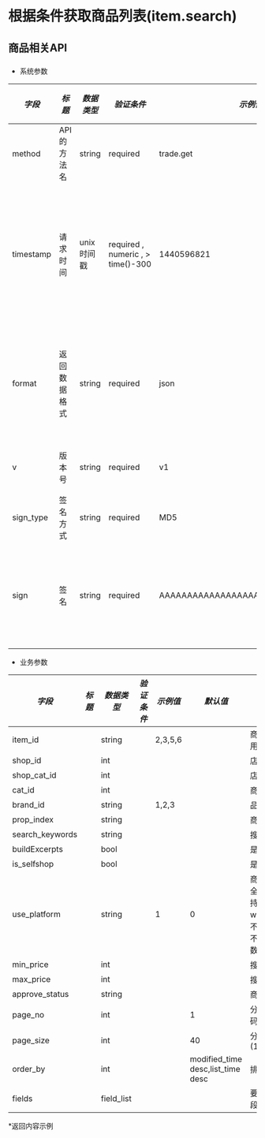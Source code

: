# 根据条件获取商品列表(item.search)

## 商品相关API

### 

* 系统参数

| *字段* | *标题* | *数据类型* | *验证条件* | *示例值* | *默认值* | *详细说明* |
| ------------- | ------------- | ------------- | ------------- | ------------- | ------------- | ------------- |
| method | API的方法名 | string | required | trade.get | null | 标识请求的是哪个API |
| timestamp | 请求时间 | unix时间戳 | required , numeric , > time()-300 | 1440596821 | null | 标识API请求的发起时间，如果超时300秒则拒绝请求 |
| format | 返回数据格式 | string | required | json | json | 返回数据是json格式的，目前只支持json |
| v | 版本号 | string | required | v1 | null | 标识该接口的版本 |
| sign_type | 签名方式 | string | required | MD5 | null | 标识签名算法 |
| sign | 签名 | string | required | AAAAAAAAAAAAAAAAAAAAAAAAAAAAAAAAA | null | 数据签名，32位长度16进制数字 |


* 业务参数

| *字段* | *标题* | *数据类型* | *验证条件* | *示例值* | *默认值* | *详细说明* |
| ------------- | ------------- | ------------- | ------------- | ------------- | ------------- | ------------- |
| item_id |  | string |  | 2,3,5,6 |  | 商品id，多个id用，隔开 |
| shop_id |  | int |  |  |  | 店铺id |
| shop_cat_id |  | int |  |  |  | 店铺自有类目id |
| cat_id |  | int |  |  |  | 商城类目id |
| brand_id |  | string |  | 1,2,3 |  | 品牌ID |
| prop_index |  | string |  |  |  | 商品自然属性 |
| search_keywords |  | string |  |  |  | 搜索商品关键字 |
| buildExcerpts |  | bool |  |  |  | 是否关键字高亮 |
| is_selfshop |  | bool |  |  |  | 是否是自营 |
| use_platform |  | string |  | 1 | 0 | 商品使用平台(0=全部支持,1=仅支持pc端,2=仅支持wap端)如果查询不限制平台，则不需要传入该参数 |
| min_price |  | int |  |  |  | 搜索最小价格 |
| max_price |  | int |  |  |  | 搜索最大价格 |
| approve_status |  | string |  |  |  | 商品上架状态 |
| page_no |  | int |  |  | 1 | 分页当前页码,1<=no<=499 |
| page_size |  | int |  |  | 40 | 分页每页条数(1<=size<=200) |
| order_by |  | int |  |  | modified_time desc,list_time desc | 排序方式 |
| fields |  | field_list |  |  |  | 要获取的商品字段集 |


*返回内容示例

```



```

